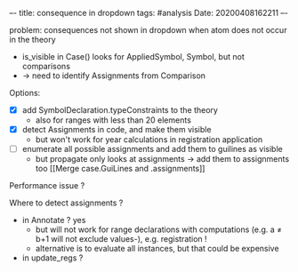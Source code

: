 –-
title: consequence in dropdown
tags: #analysis
Date: 20200408162211
–-

problem: consequences not shown in dropdown when atom does not occur in the theory
* is_visible in Case() looks for AppliedSymbol, Symbol, but not comparisons
* → need to identify Assignments from Comparison

Options:
- [x] add SymbolDeclaration.typeConstraints to the theory 
    * also for ranges with less than 20 elements
- [x] detect Assignments in code, and make them visible
    * but won't work for year calculations in registration application
- [ ] enumerate all possible assignments and add them to guilines as visible
    * but propagate only looks at assignments → add them to assignments too [[Merge case.GuiLines and .assignments]] 

Performance issue ?

Where to detect assignments ?
* in Annotate ?  yes
    * but will not work for range declarations with computations (e.g. a ≠ b+1 will not exclude values-), e.g. registration !
    * alternative is to evaluate all instances, but that could be expensive
* in update_regs ?


